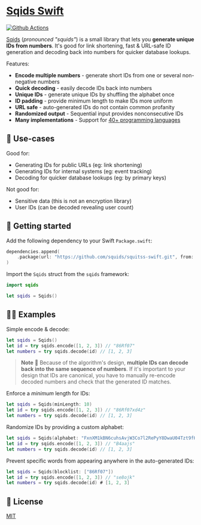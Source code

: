 # [Sqids Swift](https://sqids.org/swift)

[![Github Actions](https://img.shields.io/github/actions/workflow/status/sqids/sqids-swift/tests.yml)](https://github.com/sqids/sqids-swift/actions)

[Sqids](https://sqids.org/swift) (*pronounced "squids"*) is a small library that lets you **generate unique IDs from numbers**. It's good for link shortening, fast & URL-safe ID generation and decoding back into numbers for quicker database lookups.

Features:

- **Encode multiple numbers** - generate short IDs from one or several non-negative numbers
- **Quick decoding** - easily decode IDs back into numbers
- **Unique IDs** - generate unique IDs by shuffling the alphabet once
- **ID padding** - provide minimum length to make IDs more uniform
- **URL safe** - auto-generated IDs do not contain common profanity
- **Randomized output** - Sequential input provides nonconsecutive IDs
- **Many implementations** - Support for [40+ programming languages](https://sqids.org/)

## 🧰 Use-cases

Good for:

- Generating IDs for public URLs (eg: link shortening)
- Generating IDs for internal systems (eg: event tracking)
- Decoding for quicker database lookups (eg: by primary keys)

Not good for:

- Sensitive data (this is not an encryption library)
- User IDs (can be decoded revealing user count)

## 🚀 Getting started

Add the following dependency to your Swift `Package.swift`:

```swift
dependencies.append(
    .package(url: "https://github.com/squids/squitss-swift.git", from: "1.0.0")
)
```

Import the `Sqids` struct from the `sqids` framework:

```swift
import sqids

let sqids = Sqids()
```

## 👩‍💻 Examples

Simple encode & decode:

```swift
let sqids = Sqids()
let id = try sqids.encode([1, 2, 3]) // "86Rf07"
let numbers = try sqids.decode(id) // [1, 2, 3]
```

> **Note**
> 🚧 Because of the algorithm's design, **multiple IDs can decode back into the same sequence of numbers**. If it's important to your design that IDs are canonical, you have to manually re-encode decoded numbers and check that the generated ID matches.

Enforce a *minimum* length for IDs:

```swift
let sqids = Sqids(minLength: 10)
let id = try sqids.encode([1, 2, 3]) // "86Rf07xd4z"
let numbers = try sqids.decode(id) // [1, 2, 3]
```

Randomize IDs by providing a custom alphabet:

```swift
let sqids = Sqids(alphabet: "FxnXM1kBN6cuhsAvjW3Co7l2RePyY8DwaU04Tzt9fHQrqSVKdpimLGIJOgb5ZE")
let id = try sqids.encode([1, 2, 3]) // "B4aajs"
let numbers = try sqids.decode(id) // [1, 2, 3]
```

Prevent specific words from appearing anywhere in the auto-generated IDs:

```swift
let sqids = Sqids(blocklist: ["86Rf07"])
let id = try sqids.encode([1, 2, 3]) // "se8ojk"
let numbers = try sqids.decode(id) # [1, 2, 3]
```

## 📝 License

[MIT](LICENSE)
